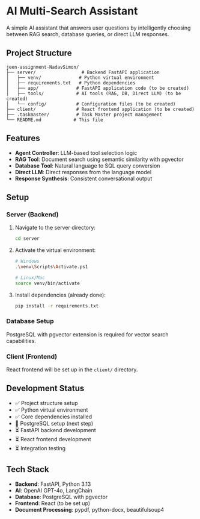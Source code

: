 # AI Multi-Search Assistant

A simple AI assistant that answers user questions by intelligently choosing between RAG search, database queries, or direct LLM responses.

## Project Structure

```
jeen-assignment-NadavSimon/
├── server/                 # Backend FastAPI application
│   ├── venv/              # Python virtual environment
│   ├── requirements.txt   # Python dependencies
│   ├── app/              # FastAPI application code (to be created)
│   ├── tools/            # AI tools (RAG, DB, Direct LLM) (to be created)
│   └── config/           # Configuration files (to be created)
├── client/               # React frontend application (to be created)
├── .taskmaster/          # Task Master project management
└── README.md            # This file
```

## Features

- **Agent Controller**: LLM-based tool selection logic
- **RAG Tool**: Document search using semantic similarity with pgvector
- **Database Tool**: Natural language to SQL query conversion
- **Direct LLM**: Direct responses from the language model
- **Response Synthesis**: Consistent conversational output

## Setup

### Server (Backend)

1. Navigate to the server directory:

   ```bash
   cd server
   ```

2. Activate the virtual environment:

   ```bash
   # Windows
   .\venv\Scripts\Activate.ps1

   # Linux/Mac
   source venv/bin/activate
   ```

3. Install dependencies (already done):
   ```bash
   pip install -r requirements.txt
   ```

### Database Setup

PostgreSQL with pgvector extension is required for vector search capabilities.

### Client (Frontend)

React frontend will be set up in the `client/` directory.

## Development Status

- ✅ Project structure setup
- ✅ Python virtual environment
- ✅ Core dependencies installed
- 🔄 PostgreSQL setup (next step)
- ⏳ FastAPI backend development
- ⏳ React frontend development
- ⏳ Integration testing

## Tech Stack

- **Backend**: FastAPI, Python 3.13
- **AI**: OpenAI GPT-4o, LangChain
- **Database**: PostgreSQL with pgvector
- **Frontend**: React (to be set up)
- **Document Processing**: pypdf, python-docx, beautifulsoup4
